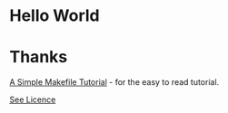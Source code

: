 # Hello World

# Thanks

[A Simple Makefile Tutorial](http://www.cs.colby.edu/maxwell/courses/tutorials/maketutor/) - for the easy to read tutorial.


[See Licence](/LICENSE)



